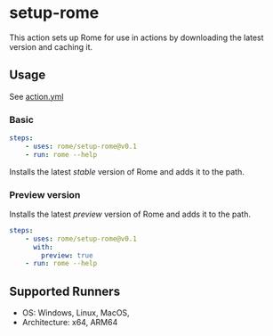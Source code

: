 # setup-rome
This action sets up Rome for use in actions by downloading the latest version and caching it. 


## Usage 

See [action.yml](./action.yml)

### Basic

```yml
steps:
    - uses: rome/setup-rome@v0.1
    - run: rome --help
```

Installs the latest *stable* version of Rome and adds it to the path.

### Preview version

Installs the latest *preview* version of Rome and adds it to the path.

```yml
steps:
    - uses: rome/setup-rome@v0.1
      with: 
        preview: true
    - run: rome --help
```


## Supported Runners

* OS: Windows, Linux, MacOS,
* Architecture: x64, ARM64
